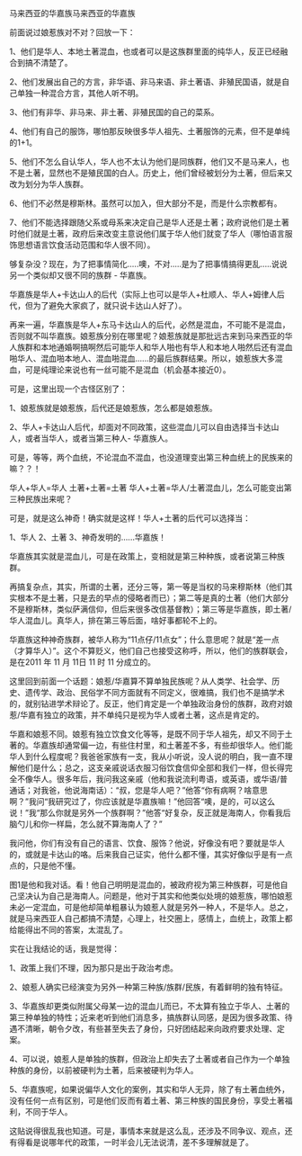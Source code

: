 马来西亚的华嘉族马来西亚的华嘉族

前面说过娘惹族对不对？回放一下：

1、他们是华人、本地土著混血，也或者可以是这族群里面的纯华人，反正已经融合到搞不清楚了。

2、他们发展出自己的方言，非华语、非马来语、非土著语、非殖民国语，就是自己单独一种混合方言，其他人听不明。

3、他们有非华、非马来、非土著、非殖民国的自己的菜系。

4、他们有自己的服饰，哪怕那反映很多华人祖先、土著服饰的元素，但不是单纯的1+1。

5、他们不怎么自认华人，华人也不太认为他们是同族群，他们又不是马来人，也不是土著，显然也不是殖民国的白人。历史上，他们曾经被划分为土著，但后来又改为划分为华人族群。

6、他们不必然是穆斯林。虽然可以加入，但大部分不是，而是什么宗教都有。

7、他们不能选择跟随父系或母系来决定自己是华人还是土著；政府说他们是土著时他们就是土著，政府后来改变主意说他们属于华人他们就变了华人（哪怕语言服饰思想语言饮食活动范围和华人很不同）。

够复杂没？现在，为了把事情简化.....噢，不对.....是为了把事情搞得更乱.....说说另一个类似却又很不同的族群 - 华嘉族。

华嘉族是华人+卡达山人的后代（实际上也可以是华人+杜顺人、华人+姆律人后代，但为了避免大家疯了，就只说卡达山人好了）。

再来一遍，华嘉族是华人+东马卡达山人的后代，必然是混血，不可能不是混血，否则就不叫华嘉族。娘惹族分别在哪里呢？娘惹族就是那批远古来到马来西亚的华人族群和本地通婚啊搞啊然后可能华人和华人啪也有华人和本地人啪然后还有混血啪华人、混血啪本地人、混血啪混血......的最后族群结果。所以，娘惹族大多混血，可是纯理论来说也有一丝可能不是混血（机会基本接近0）。

可是，这里出现一个古怪区别了：

1、娘惹族就是娘惹族，后代还是娘惹族，怎么都是娘惹族。

2、华人+卡达山人后代，却面对不同政策，这些混血儿可以自由选择当卡达山人，或者当华人，或者当第三种人- 华嘉族人。

可是，等等，两个血统，不论混血不混血，也没道理变出第三种血统上的民族来的嘛？？！

华人+华人=华人
土著+土著=土著
华人+土著=华人/土著混血儿，怎么可能变出第三种民族出来呢？

可是，就是这么神奇！确实就是这样！华人+土著的后代可以选择当：

1、华人
2、土著
3、神奇发明的......华嘉族！

华嘉族其实就是混血儿，可是在政策上，变相就是第三种种族，或者说第三种族群。

再搞复杂点，其实，所谓的土著，还分三等，第一等是当权的马来穆斯林（他们其实根本不是土著，只是去的早点的侵略者而已）；第二等是真的土著（他们大部分不是穆斯林，类似萨满信仰，但后来很多改信基督教）；第三等是华嘉族，即土著/华人混血儿。真华人，排在第三等后面，啥好事都轮不上的。

华嘉族这种神奇族群，被华人称为“11点仔/11点女”；什么意思呢？就是“差一点（才算华人）”。这个不算贬义，他们自己也接受这称呼，所以，他们的族群联会，是在2011 年 11 月 11日 11 时 11 分成立的。

这里回到前面一个话题：娘惹/华嘉算不算单独民族呢？从人类学、社会学、历史、遗传学、政治、民俗学不同方面就有不同定义，很难搞，我们也不是搞学术的，就别钻进学术辩论了。反正，他们肯定是一个单独政治身份的族群，政府对娘惹/华嘉有独立的政策，并不单纯只是视为华人或者土著，这点是肯定的。

华嘉和娘惹不同。娘惹有独立饮食文化等等，是既不同于华人祖先，却又不同于土著的。华嘉族却通常偏一边，有些住村里，和土著差不多，有些却很华人。他们能华人到什么程度呢？我爸爸家族有一支，我从小听说，没人说的明白，我一直不理解他们是什么；总之，这支亲戚说话衣服习俗饮食信仰全部和我们一样，但长得完全不像华人。很多年后，我问我这亲戚（他和我说流利粤语，或英语，或华语/普通话；对我爸，他说海南话）：“叔，您是华人吧？”他答“你有病啊？啥意思啊？”我问“我研究过了，你应该就是华嘉族嘛！”他回答“噢，是的，可以这么说！”我“那么你就是另外一个族群啊？”他答“好复杂，反正就是海南人，你看我后脑勺儿和你一样扁，怎么就不算海南人了？”

我问他，你们有没有自己的语言、饮食、服饰？他说，好像没有吧？要就是华人的，或就是卡达山的咯。后来我自己证实，他什么都不懂，其实好像似乎是有一点点的，只是他不懂。

图1是他和我对话。看！他自己明明是混血的，被政府视为第三种族群，可是他自己坚决认为自己是海南人。问题是，他对于其实和他类似处境的娘惹族，哪怕娘惹未必一定混血，可是他却简单粗暴认为娘惹人就是另外一种人，不是华人。总之，就是马来西亚人自己都搞不清楚，心理上，社交圈上，感情上，血统上，政策上都给能得出不同的答案，太混乱了。

实在让我结论的话，我是觉得：

1、政策上我们不理，因为那只是出于政治考虑。

2、娘惹人确实已经演变为另外一种第三种族/族群/民族，有着鲜明的独有特征。

3、华嘉族却更类似附属父母某一边的混血儿而已，不太算有独立于华人、土著的第三种单独的特性；近来老听到他们消息多，搞族群认同感，是因为很多政策、待遇不清晰，朝令夕改，有些甚至失去了身份，只好团结起来向政府要求处理、定案。

4、可以说，娘惹人是单独的族群，但政治上却失去了土著或者自己作为一个单独种族的身份，以前被硬判为土著，后来被硬判为华人。

5、华嘉族呢，如果说偏华人文化的案例，其实和华人无异，除了有土著血统外，没有任何一点有区别，可是他们反而有着土著、第三种族的国民身份，享受土著福利，不同于华人。

这贴说得很乱我也知道。可是，事情本来就是这么乱，还涉及不同争议、观点，还有得看是说哪年代的政策，一时半会儿无法说清，差不多理解就是了。
